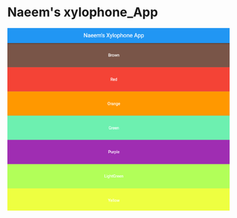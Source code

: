 # Naeem's xylophone_App

<img src="https://github.com/naeem92/MobileApplication/blob/main/Xylophone/output/XyloPhoneApp.PNG">
